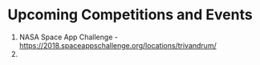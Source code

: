 # Upcoming Competitions and Events

1. NASA Space App Challenge - https://2018.spaceappschallenge.org/locations/trivandrum/
2. 

